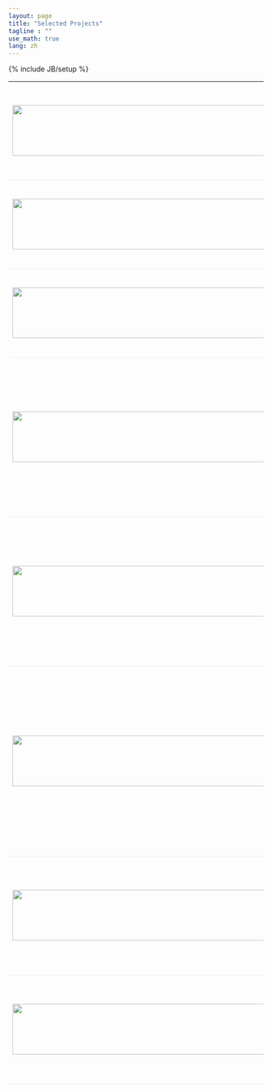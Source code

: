 ```yaml
---
layout: page
title: "Selected Projects"
tagline : ""
use_math: true
lang: zh
---
```

{% include JB/setup %}



<link rel="stylesheet" href="/glyphicons/css/glyphicons.css" />

<table style="width:100%">
<col width="20%">
<col width="10">
<col >

    
<tr style="border-bottom:1pt solid #eee">
<td markdown="1">
<img src="images/projects/UofC.png" width="500" height="100" />
</td>
<td></td>
<td markdown="1">
[**University of Calgary**](https://www.ucalgary.ca/)
    
-Title: Heritability by representations learning  

I develop a new approach of getting heritability estimates using deep learning techniques.
    
<tr style="border-bottom:1pt solid #eee">
<td markdown="1">
<img src="images/projects/UofC.png" width="500" height="100" />
</td>
<td></td>
<td markdown="1">
[**University of Calgary**](https://www.ucalgary.ca/)
    
-Title: Analysis of multi-scale Data  

This project I worked on making understanding of multi-scale data on a real survival data application.
    
<tr style="border-bottom:1pt solid #eee">
<td markdown="1">
<img src="images/projects/UofC.png" width="500" height="100" />
</td>
<td></td>
<td markdown="1">
[**University of Calgary**](https://www.ucalgary.ca/)
    
-Title: Survival Analysis of Heart Failure Patients 

In this project I performed survival analysis on heart failure patients data.
    
<tr style="border-bottom:1pt solid #eee">
<td markdown="1">
<img src="images/projects/UofC.png" width="500" height="100" />
</td>
<td></td>
<td markdown="1">
[**University of Calgary**](https://www.ucalgary.ca/)
    
-Title: Predicting phenotype by genotypes: a comparison of multiple models

The primary objective of this research project is to predict the observable traits or
characteristics of an organism, referred to as the phenotype, based on its genetic
makeup, or genotype. To achieve this, we employ various machine learning tech-
niques, such as ridge regression and lasso, that are commonly used in predictive
modeling.
    
<tr style="border-bottom:1pt solid #eee">
<td markdown="1">
<img src="images/projects/ammi-project.png" width="500" height="100" />
</td>
<td></td>
<td markdown="1">
[**African Institute for Mathematical Sciences (AIMS) in Ghana**](https://aims.edu.gh/)
    
-Title: Optimization and Generalization of Shallow Neural Networks with Quadratic Activation Functions    

This project has been done for the completion of my Msc in Machine Intelligence during the [African Master in Machine Intelligence](https://aimsammi.org/), AMMI program in Ghana, sponsored by [Google](https://www.google.com/) and [Facebook](https://en.wikipedia.org/wiki/Facebook).

    
    
    
<tr style="border-bottom:1pt solid #eee">
<td markdown="1">
<!-- ![captcha](images/main/siam-project.png =100x20){:class="img-shadow"} -->
<img src="images/projects/siam-project.png" width="500" height="100" />
</td>
<td></td>
<td markdown="1">
[**Gene Golub SIAM Summer School**](https://sites.google.com/aims.ac.za/g2s3-aims-2021/groups?authuser=0)
    
-Title: Accelerating Stochastic Gradient Descent using Predictive Variance Reduction

The summer school, founded by SIAM as the result of a generous bequest of former SIAM President Gene Golub, offers schools in applied mathematics, computational science, and industrial mathematics, primarily for graduate students in mathematics and computer science. 
As part of the [South Africa Group](https://sites.google.com/aims.ac.za/g2s3-aims-2021/groups?authuser=0), I worked on [Accelerating Stochastic Gradient Descent using Predictive Variance Reduction](https://proceedings.neurips.cc/paper/2013/file/ac1dd209cbcc5e5d1c6e28598e8cbbe8-Paper.pdf).

<!-- || <em class="icon-home"/> || [project page](https://www.masakhane.io/home) || <em class="icon-github"/> || [Github](https://github.com/masakhane-io/masakhane) || -->
</td> 
</tr>

<tr style="border-bottom:1pt solid #eee">
<td markdown="1">
<img src="images/projects/aims-project.png" width="500" height="100" />
</td>
<td></td>
<td markdown="1">
[**African Institute for Mathematical Sciences (AIMS)**](https://aims-senegal.org/)
    
-Title: Abelian extension and crossed module for Lie algebras
    
This project has been done for the completion of my Msc in Mathematical Sciences at the [African Institute for Mathematical Sciences (AIMS) in Senegal](https://aims-senegal.org/)

<!-- || <em class="icon-home"/> || [Github](https://github.com/Kabongosalomon/Tv-Script-Generation) || -->
</td> 
</tr>

<tr style="border-bottom:1pt solid #eee">
<td markdown="1">
<!-- ![captcha](images/main/dg_gan.png){:class="img-shadow"} -->
<img src="images/projects/uds-project.png" width="500" height="100" />
</td>
<td></td>
<td markdown="1">
[**University of Dschang, Cameroon**](https://www.univ-dschang.org/)
    
-Title: (Co)homologie des espaces de configuration

This project has been done for the completion of my Master's degree in Mathematics at the [University of Dschang, Cameroon](https://www.univ-dschang.org/)

<!-- || <em class="icon-home"/> || [Github](https://github.com/Kabongosalomon/Face-Generation-Project) || -->
</td> 
</tr>

<!-- 
<tr height="25"/>
<tr style="border-bottom:1pt solid #eee" >
<td markdown="1">
![arcam](images/main/arcam.gif){:class="img-shadow"}
</td>
<td></td>
<td markdown="1">
**AR Camera: An Augmented Reality Prototype for Mobile Devices of Lenovo.**
- Prototyped an application with an AR effect for QR code or a dish of food, to improve user experience.
- Developed detection, tracking and stereo algorithms to obtain a real-time and smooth effect.

|| <em class="icon-film"/> || [video demo](https://youtu.be/XUTCowMHSQs) ||

</td> 
</tr> -->


<!-- </table> -->

<style type="text/css">
td {
    border: 0.5px;
    vertical-align: center;
    text-align: left;
}
</style>
